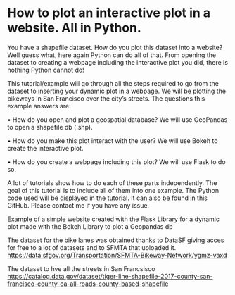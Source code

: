 # How to plot an interactive plot in a website. All in Python.

You have a shapefile dataset. How do you plot this dataset into a website? Well guess what, here again Python can do all of that. From opening the dataset to creating a webpage including the interactive plot you did, there is nothing Python cannot do! 

This tutorial/example will go through all the steps required to go from the dataset to inserting your dynamic plot in a webpage. We will be plotting the bikeways in San Francisco over the city’s streets. The questions this example answers are:

•	How do you open and plot a geospatial database? We will use GeoPandas to open a shapefile db (.shp).

•	How do you make this plot interact with the user? We will use Bokeh to create the interactive plot.

•	How do you create a webpage including this plot? We will use Flask to do so. 

A lot of tutorials show how to do each of these parts independently. The goal of this tutorial is to include all of them into one example. The Python code used will be displayed in the tutorial. It can also be found in this GitHub. Please contact me if you have any issue. 


Example of a simple website created with the Flask Library for a dynamic plot made with the Bokeh Library to plot a Geopandas db

The dataset for the bike lanes was obtained thanks to DataSF giving acces for free to a lot of datasets and to SFMTA that uploaded it.
https://data.sfgov.org/Transportation/SFMTA-Bikeway-Network/ygmz-vaxd

The dataset to hve all the streets in San Francsisco
https://catalog.data.gov/dataset/tiger-line-shapefile-2017-county-san-francisco-county-ca-all-roads-county-based-shapefile
